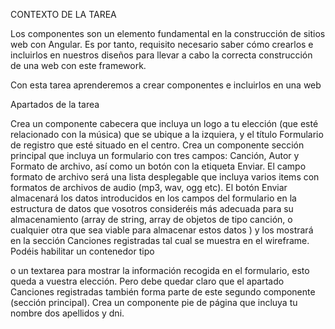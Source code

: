 CONTEXTO DE LA TAREA

Los componentes son un elemento fundamental en la construcción de sitios web con Angular. Es por tanto, requisito necesario saber cómo crearlos e incluirlos en nuestros diseños para llevar a cabo la correcta construcción de una web con este framework.

Con esta tarea aprenderemos a crear componentes e incluirlos en una web




Apartados de la tarea


Crea un componente cabecera que incluya un logo a tu elección (que esté relacionado con la música) que se ubique a la izquiera, y el título Formulario de registro que esté situado en el centro.
Crea un componente sección principal que incluya un formulario con tres campos: Canción, Autor y Formato de archivo, así como un botón con la etiqueta Enviar. El campo formato de archivo será una lista desplegable que incluya varios items con formatos de archivos de audio (mp3, wav, ogg etc). El botón Enviar almacenará los datos introducidos en los campos del formulario en la estructura de datos que vosotros consideréis más adecuada para su almacenamiento (array de string, array de objetos de tipo canción, o cualquier otra que sea viable para almacenar estos datos ) y los mostrará en la sección Canciones registradas tal cual se muestra en el wireframe. Podéis habilitar un contenedor tipo <div> o un textarea para mostrar la información recogida en el formulario, esto queda a vuestra elección. Pero debe quedar claro que el apartado Canciones registradas también forma parte de este segundo componente (sección principal).
Crea un componente pie de página que incluya tu nombre dos apellidos y dni.
